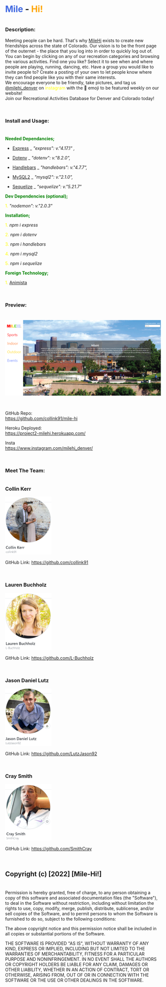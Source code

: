 # <span style="color:royalblue">Mile</span> - <span style="color:orange">Hi!</span>

#

### **Description:**

Meeting people can be hard. That's why [MileHi](https://project2-milehi.herokuapp.com/) exists to create new friendships across the state of
Colorado. Our vision is to be the front page of the outernet - the place that you log into in order to
quickly log out of. You can begin by clicking on any of our recreation categories and browsing the
various activities. Find one you like? Select it to see when and where people are playing, running,
dancing, etc. Have a group you would like to invite people to? Create a posting of your own to let
people know where they can find people like you with their same interests.
<br>
We encourage everyone to be friendly, take pictures, and tag us [@milehi_denver](https://www.instagram.com/milehi_denver/) on <span style="color:yellow">instagram</span> with the 👋 emoji to be
featured weekly on our website!
<br>
Join our Recreational Activities Database for Denver and Colorado today!

<br>

### **Install and Usage:**

#

<span style="color:green"> **Needed Dependancies;** </span>

- [Express](https://www.npmjs.com/package/express) \_ _"express": v."4.17.1" ,_

- [Dotenv](https://www.npmjs.com/package/dotenv) \_ _"dotenv": v."8.2.0",_

- [Handlebars](https://www.npmjs.com/package/handlebars) \_ _"handlebars": v."4.7.7",_

- [MySQL2](https://www.npmjs.com/package/mysql2) \_ _"mysql2": v."2.1.0",_

- [Sequelize](https://www.npmjs.com/package/sequelize) \_ _"sequelize": v."5.21.7"_

<span style= "color:green"> **Dev Dependencies (optional);** </span>

<span style="color:yellow">1.</span> _"nodemon": v."2.0.3"_

<span style= "color:green"> **Installation;** </span>

<span style="color:yellow">1.</span> _npm i express_

<span style="color:yellow">2.</span> _npm i dotenv_

<span style="color:yellow">3.</span> _npm i handlebars_

<span style="color:yellow">4.</span> _npm i mysql2_

<span style="color:yellow">5.</span> _npm i sequelize_

<span style= "color:green"> **Foreign Technology;** </span>

<span style="color:yellow">1.</span> [Animista](https://animista.net/play)

<br>

### **Preview:**

#

![Web-Preview](assets\images\milehiPreview.PNG)

<br>

GitHub Repo:
<br>
https://github.com/collink91/mile-hi

Heroku Deployed:
<br>
https://project2-milehi.herokuapp.com/

Insta
<br>
https://www.instagram.com/milehi_denver/

<br>

### **Meet The Team:**

#

### **Collin Kerr**

<img src="assets\images\p2collin.PNG" alt="Collin GitHub" width="150px">

GitHub Link: https://github.com/collink91

<br>

### **Lauren Buchholz**

<img src="assets\images\p2lauren.PNG" alt="Collin GitHub" width="150px">

GitHub Link: https://github.com/L-Buchholz

<br>

### **Jason Daniel Lutz**

<img src="assets\images\p2jason.PNG" alt="Collin GitHub" width="150px">

GitHub Link: https://github.com/LutzJason92

<br>

### **Cray Smith**

<img src="assets\images\p2cray.PNG" alt="Collin GitHub" width="150px">

GitHub Link: https://github.com/SmithCray

<br>

## Copyright (c) [2022] [Mile-Hi!]

#

Permission is hereby granted, free of charge, to any person obtaining a copy
of this software and associated documentation files (the "Software"), to deal
in the Software without restriction, including without limitation the rights
to use, copy, modify, merge, publish, distribute, sublicense, and/or sell
copies of the Software, and to permit persons to whom the Software is
furnished to do so, subject to the following conditions:

The above copyright notice and this permission notice shall be included in all
copies or substantial portions of the Software.

THE SOFTWARE IS PROVIDED "AS IS", WITHOUT WARRANTY OF ANY KIND, EXPRESS OR
IMPLIED, INCLUDING BUT NOT LIMITED TO THE WARRANTIES OF MERCHANTABILITY,
FITNESS FOR A PARTICULAR PURPOSE AND NONINFRINGEMENT. IN NO EVENT SHALL THE
AUTHORS OR COPYRIGHT HOLDERS BE LIABLE FOR ANY CLAIM, DAMAGES OR OTHER
LIABILITY, WHETHER IN AN ACTION OF CONTRACT, TORT OR OTHERWISE, ARISING FROM,
OUT OF OR IN CONNECTION WITH THE SOFTWARE OR THE USE OR OTHER DEALINGS IN THE
SOFTWARE.
